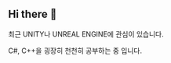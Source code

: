 ## Hi there 👋
최근 UNITY나 UNREAL ENGINE에 관심이 있습니다.

C#, C++을 굉장히 천천히 공부하는 중 입니다.

<!--
**daeun323/daeun323** is a ✨ _special_ ✨ repository because its `README.md` (this file) appears on your GitHub profile.

Here are some ideas to get you started:

- 🔭 I’m currently working on ...
- 🌱 I’m currently learning ...
- 👯 I’m looking to collaborate on ...
- 🤔 I’m looking for help with ...
- 💬 Ask me about ...
- 📫 How to reach me: ...
- 😄 Pronouns: ...
- ⚡ Fun fact: ...
-->
